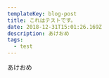```yaml
---
templateKey: blog-post
title: これはテストです。
date: 2018-12-31T15:01:26.169Z
description: あけおめ
tags:
  - test
---
```

あけおめ
